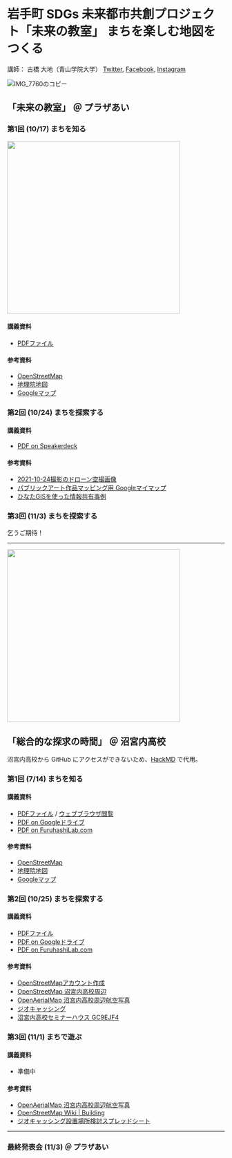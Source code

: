 # 岩手町 SDGs 未来都市共創プロジェクト「未来の教室」 まちを楽しむ地図をつくる
講師： 古橋 大地（青山学院大学） [Twitter](https://twitter.com/mapconcierge), [Facebook](https://www.facebook.com/mapconcierge), [Instagram](https://instagram.com/mapconcierge)

![IMG_7760のコピー](https://user-images.githubusercontent.com/416977/138586049-01627e71-0dda-4c65-9aa6-7a69037df192.JPG)

## 「未来の教室」 ＠ プラザあい
### 第1回 (10/17) まちを知る

<img src="https://user-images.githubusercontent.com/416977/138586054-b9f3732e-90bb-4df2-8f1b-7756bacf7cd1.JPG" width="400">

#### 講義資料
* [PDFファイル](https://speakerdeck.com/furuhashilab/matiwole-simudi-tu-wotukuru-yan-shou-ting)

#### 参考資料
* [OpenStreetMap](https://www.openstreetmap.org/#map=13/39.9695/141.2152)
* [地理院地図](https://maps.gsi.go.jp/#12/39.951736/141.277463/&base=std&ls=std&disp=1&vs=c1j0h0k0l0u0t0z0r0s0m0f1&d=m)
* [Googleマップ](https://www.google.com/maps/@39.9677447,141.2111266,13z)


### 第2回 (10/24) まちを探索する
#### 講義資料
* [PDF on Speakerdeck](https://speakerdeck.com/furuhashilab/matiwole-simudi-tu-wotukuru-di-2hui-matiwotan-suo-suru)

#### 参考資料
* [2021-10-24撮影のドローン空撮画像](https://map.openaerialmap.org/#/141.225106716156,39.970846791906,16/latest/6174b7833b51b90006e0e79d?_k=7jbmmd)
* [パブリックアート作品マッピング用 Googleマイマップ](https://www.google.com/maps/d/u/0/edit?hl=ja&mid=189qz2sHACSbqG5XkRdbpQF9qO4KRBM9U&ll=39.970001892913416%2C141.21096216733272&z=16)
* [ひなたGISを使った情報共有事例](https://hgis.pref.miyazaki.lg.jp/hinata/hinata.html#thSNY6IH7jGr)


### 第3回 (11/3) まちを探索する
乞うご期待！


---

<img src="https://user-images.githubusercontent.com/416977/138619581-c212f91c-24b4-4fff-b2de-e2a18a15c264.jpg" width="400">


## 「総合的な探求の時間」 ＠ 沼宮内高校
沼宮内高校から GitHub にアクセスができないため、[HackMD](https://hackmd.io/@rXNENS7aSaW9c6QzLF-OiQ/BkVgnYGLY) で代用。

### 第1回 (7/14) まちを知る

#### 講義資料
* [PDFファイル](https://github.com/furuhashilab/miraiclass4iwate/blob/main/docs/20210714_miraiclass4iwate_mid.pdf) / [ウェブブラウザ閲覧](https://speakerdeck.com/furuhashilab/yan-shou-ting-wei-lai-falsejiao-shi-zhao-gong-nei-gao-xiao-di-1hui-jiang-yi-zi-liao)
* [PDF on Googleドライブ](https://drive.google.com/file/d/1qxeKybTJbtxR0kAucb6UvqnWt_l4INsz/view?usp=sharing)
* [PDF on FuruhashiLab.com](http://furuhashilab.com/docs/2021/20211025_iwatetown_numakunaihighschool_SDGsClass_map01_mid.pdf)


#### 参考資料
* [OpenStreetMap](https://www.openstreetmap.org/#map=13/39.9695/141.2152)
* [地理院地図](https://maps.gsi.go.jp/#12/39.951736/141.277463/&base=std&ls=std&disp=1&vs=c1j0h0k0l0u0t0z0r0s0m0f1&d=m)
* [Googleマップ](https://www.google.com/maps/@39.9677447,141.2111266,13z)


### 第2回 (10/25) まちを探索する

#### 講義資料 
* [PDFファイル](https://speakerdeck.com/furuhashilab/yan-shou-ting-wei-lai-falsejiao-shi-zhao-gong-nei-gao-xiao-di-2hui-jiang-yi-zi-liao)
* [PDF on Googleドライブ](https://drive.google.com/file/d/1p_RFZUaoHNY_spxOhfqlZJ42xgcV-94V/view?usp=sharing)
* [PDF on FuruhashiLab.com](http://furuhashilab.com/docs/2021/20211025_iwatetown_numakunaihighschool_SDGsClass_map02.pdf)

#### 参考資料
* [OpenStreetMapアカウント作成](https://www.openstreetmap.org/user/new)
* [OpenStreetMap 沼宮内高校周辺](https://www.openstreetmap.org/#map=13/39.9695/141.2152)
* [OpenAerialMap 沼宮内高校周辺航空写真](https://map.openaerialmap.org/#/141.21187806129456,39.97046856629311,16/latest/6175fc773b51b90006e0e7b0?_k=oiffb8)
* [ジオキャッシング](https://www.geocaching.com/play/map?lat=39.9691&lng=141.2108&zoom=18&asc=true&sort=distance&st=N+39%C2%B0+58.280%27+E+141%C2%B0+12.587%27&ot=coords)
* [沼宮内高校セミナーハウス GC9EJF4](https://coord.info/GC9EJF4)


### 第3回 (11/1) まちで遊ぶ

#### 講義資料
* 準備中

#### 参考資料
* [OpenAerialMap 沼宮内高校周辺航空写真](https://map.openaerialmap.org/#/141.21187806129456,39.97046856629311,16/latest/6175fc773b51b90006e0e7b0?_k=oiffb8)
* [OpenStreetMap Wiki | Building](https://wiki.openstreetmap.org/wiki/JA:Key:building)
* [ジオキャッシング設置場所検討スプレッドシート](https://docs.google.com/spreadsheets/d/1B8vm_x2FVv5z-jGrrsvQ6VaOtMoIDOEnkOJrPFLVptM/edit#gid=0)


---

### 最終発表会 (11/3) ＠ プラザあい
